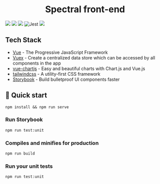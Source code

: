<h1 align="center">
  Spectral front-end
</h1>

<img src="https://img.shields.io/badge/vuejs%20-%2335495e.svg?&style=flat&logo=vue.js&logoColor=green">
<img src="https://img.shields.io/badge/vuex%20-%2335495e.svg?&style=flat&logo=vue.js&logoColor=green">
<img src="https://img.shields.io/badge/tailwindcss%20-%2338B2AC.svg?&style=flat&logo=tailwind-css&logoColor=white">
<img alt="Jest" src="https://img.shields.io/badge/-jest-%23C21325?style=flat&logo=jest&logoColor=white"/>
<img src="https://img.shields.io/badge/storybook%20-%23FF4785.svg?&style=flat&logo=storybook&logoColor=white">

## Tech Stack

- [Vue](https://vuejs.org/) - The Progressive JavaScript Framework
- [Vuex](https://vuex.vuejs.org/) - Create a centralized data store which can be
  accessed by all components in the app
- [vue-chartjs](https://vue-chartjs.org/) - Easy and beautiful charts with
  Chart.js and Vue.js
- [tailwindcss](https://tailwindcss.com/) - A utility-first CSS framework
- [Storybook](https://storybook.js.org/) - Build bulletproof UI components
  faster

## 🚀 Quick start

```
npm install && npm run serve
```

### Run Storybook

```
npm run test:unit
```

### Compiles and minifies for production

```
npm run build
```

### Run your unit tests

```
npm run test:unit
```
